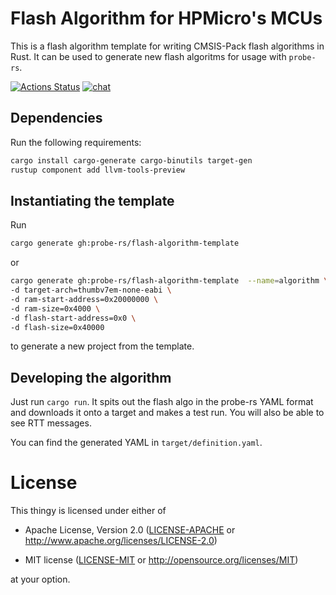 # Flash Algorithm for HPMicro's MCUs

This is a flash algorithm template for writing CMSIS-Pack flash algorithms in Rust.
It can be used to generate new flash algoritms for usage with `probe-rs`.

[![Actions Status](https://img.shields.io/github/actions/workflow/status/probe-rs/flash-algorithm-template/ci.yml?branch=master)](https://github.com/probe-rs/flash-algorithm-template/actions) [![chat](https://img.shields.io/badge/chat-probe--rs%3Amatrix.org-brightgreen)](https://matrix.to/#/#probe-rs:matrix.org)

## Dependencies

Run the following requirements:

```bash
cargo install cargo-generate cargo-binutils target-gen
rustup component add llvm-tools-preview
```

## Instantiating the template

Run

```bash
cargo generate gh:probe-rs/flash-algorithm-template
```

or

```bash
cargo generate gh:probe-rs/flash-algorithm-template  --name=algorithm \
-d target-arch=thumbv7em-none-eabi \
-d ram-start-address=0x20000000 \
-d ram-size=0x4000 \
-d flash-start-address=0x0 \
-d flash-size=0x40000
```

to generate a new project from the template.

## Developing the algorithm

Just run `cargo run`. It spits out the flash algo in the probe-rs YAML format and downloads it onto a target and makes a test run.
You will also be able to see RTT messages.

You can find the generated YAML in `target/definition.yaml`.

# License

This thingy is licensed under either of

- Apache License, Version 2.0 ([LICENSE-APACHE](LICENSE-APACHE) or
  http://www.apache.org/licenses/LICENSE-2.0)

- MIT license ([LICENSE-MIT](LICENSE-MIT) or http://opensource.org/licenses/MIT)

at your option.
